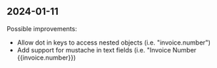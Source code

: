 ## 2024-01-11

Possible improvements:

- Allow dot in keys to access nested objects (i.e. "invoice.number")
- Add support for mustache in text fields (i.e. "Invoice Number {{invoice.number}})

